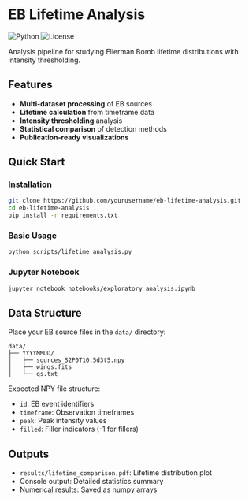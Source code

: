 #  EB Lifetime Analysis

![Python](https://img.shields.io/badge/Python-3.8%2B-blue)
![License](https://img.shields.io/badge/License-MIT-green)

Analysis pipeline for studying Ellerman Bomb lifetime distributions with intensity thresholding.

## Features

- **Multi-dataset processing** of EB sources
- **Lifetime calculation** from timeframe data
- **Intensity thresholding** analysis
- **Statistical comparison** of detection methods
- **Publication-ready visualizations**

##  Quick Start

### Installation

```bash
git clone https://github.com/yourusername/eb-lifetime-analysis.git
cd eb-lifetime-analysis
pip install -r requirements.txt
```

### Basic Usage

```bash
python scripts/lifetime_analysis.py
```

### Jupyter Notebook

```bash
jupyter notebook notebooks/exploratory_analysis.ipynb
```

## Data Structure

Place your EB source files in the `data/` directory:

```
data/
├── YYYYMMDD/
│   ├── sources_S2P0T10.5d3t5.npy
│   ├── wings.fits
│   └── qs.txt
```

Expected NPY file structure:
- `id`: EB event identifiers
- `timeframe`: Observation timeframes
- `peak`: Peak intensity values
- `filled`: Filler indicators (-1 for fillers)

##  Outputs

- `results/lifetime_comparison.pdf`: Lifetime distribution plot
- Console output: Detailed statistics summary
- Numerical results: Saved as numpy arrays

